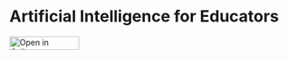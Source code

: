 # Artificial Intelligence for Educators

<a href="https://hub.callysto.ca/jupyter/hub/user-redirect/git-pull?repo=https%3A%2F%2Fgithub.com%2Fcallysto%2FBCSTAC-2021&branch=main&urlpath=notebooks/BCSTAC-2021/ai-for-educators-.ipynb&depth=1" target="_parent"><img src="https://raw.githubusercontent.com/callysto/curriculum-notebooks/master/open-in-callysto-button.svg?sanitize=true" width="123" height="24" alt="Open in Callysto"></a>


